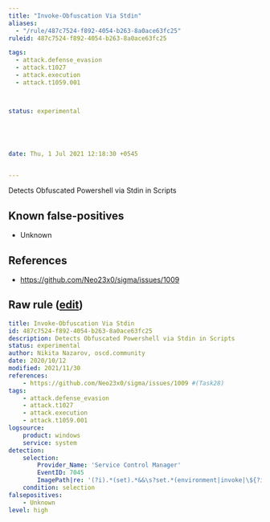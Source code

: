 ```yaml
---
title: "Invoke-Obfuscation Via Stdin"
aliases:
  - "/rule/487c7524-f892-4054-b263-8a0ace63fc25"
ruleid: 487c7524-f892-4054-b263-8a0ace63fc25

tags:
  - attack.defense_evasion
  - attack.t1027
  - attack.execution
  - attack.t1059.001



status: experimental





date: Thu, 1 Jul 2021 12:18:30 +0545


---
```


Detects Obfuscated Powershell via Stdin in Scripts

<!--more-->


## Known false-positives

* Unknown



## References

* https://github.com/Neo23x0/sigma/issues/1009


## Raw rule ([edit](https://github.com/SigmaHQ/sigma/edit/master/rules/windows/builtin/system/win_invoke_obfuscation_via_stdin_services.yml))
```yaml
title: Invoke-Obfuscation Via Stdin
id: 487c7524-f892-4054-b263-8a0ace63fc25
description: Detects Obfuscated Powershell via Stdin in Scripts
status: experimental
author: Nikita Nazarov, oscd.community
date: 2020/10/12
modified: 2021/11/30
references:
    - https://github.com/Neo23x0/sigma/issues/1009 #(Task28)
tags:
    - attack.defense_evasion
    - attack.t1027
    - attack.execution
    - attack.t1059.001
logsource:
    product: windows
    service: system
detection:
    selection:
        Provider_Name: 'Service Control Manager'
        EventID: 7045
        ImagePath|re: '(?i).*(set).*&&\s?set.*(environment|invoke|\${?input).*&&.*"'
    condition: selection
falsepositives:
    - Unknown
level: high
```
